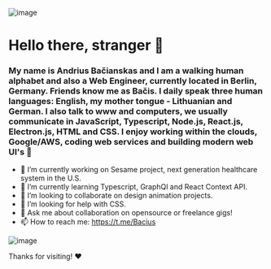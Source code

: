 ![image](https://media-exp1.licdn.com/dms/image/C4D16AQFtWcDa08cIMg/profile-displaybackgroundimage-shrink_350_1400/0?e=1603929600&v=beta&t=0BrIP3zV-qVFfBBWaQKOQ1djrNwhePZ0r21FRaeljQo)

# Hello there, stranger 👋

### My name is Andrius Bačianskas and I am a walking human alphabet and also a Web Engineer, currently located in Berlin, Germany. Friends know me as Bačis. I daily speak three human languages: English, my mother tongue - Lithuanian and German. I also talk to www and computers, we usually communicate in JavaScript, Typescript, Node.js, React.js, Electron.js, HTML and CSS. I enjoy working within the clouds, Google/AWS, coding web services and building modern web UI's 👾

- 🔭   I’m currently working on Sesame project, next generation healthcare system in the U.S. 
- 🌱   I’m currently learning Typescript, GraphQl and React Context API.
- 👯   I’m looking to collaborate on design animation projects.
- 🤔   I’m looking for help with CSS.
- 💬   Ask me about collaboration on opensource or freelance gigs!
- 📫   How to reach me: https://t.me/Bacius

![image](https://lh3.googleusercontent.com/proxy/bRNMBNtWVTcZaRzUZ_H2ZxjsKOwsmUv34ZUj86QdQMwjpSztq7mMHBdDZoLp4TAjJFP0p8L5u_XJ-LJOpzw3A8K912EjNWnVbb9L3HF8OKY)

Thanks for visiting! ❤️
